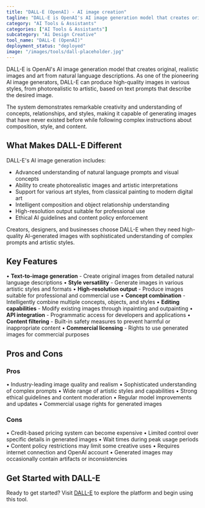 ```yaml
---
title: "DALL-E (OpenAI) - AI image creation"
tagline: "DALL-E is OpenAI's AI image generation model that creates original, realistic images and art from natural language descriptions..."
category: "AI Tools & Assistants"
categories: ["AI Tools & Assistants"]
subcategory: "Ai Design Creative"
tool_name: "DALL-E (OpenAI)"
deployment_status: "deployed"
image: "/images/tools/dall-placeholder.jpg"
---
```


DALL-E is OpenAI's AI image generation model that creates original, realistic images and art from natural language descriptions. As one of the pioneering AI image generators, DALL-E can produce high-quality images in various styles, from photorealistic to artistic, based on text prompts that describe the desired image.

The system demonstrates remarkable creativity and understanding of concepts, relationships, and styles, making it capable of generating images that have never existed before while following complex instructions about composition, style, and content.

## What Makes DALL-E Different

DALL-E's AI image generation includes:
- Advanced understanding of natural language prompts and visual concepts
- Ability to create photorealistic images and artistic interpretations
- Support for various art styles, from classical painting to modern digital art
- Intelligent composition and object relationship understanding
- High-resolution output suitable for professional use
- Ethical AI guidelines and content policy enforcement

Creators, designers, and businesses choose DALL-E when they need high-quality AI-generated images with sophisticated understanding of complex prompts and artistic styles.

## Key Features

• **Text-to-image generation** - Create original images from detailed natural language descriptions
• **Style versatility** - Generate images in various artistic styles and formats
• **High-resolution output** - Produce images suitable for professional and commercial use
• **Concept combination** - Intelligently combine multiple concepts, objects, and styles
• **Editing capabilities** - Modify existing images through inpainting and outpainting
• **API integration** - Programmatic access for developers and applications
• **Content filtering** - Built-in safety measures to prevent harmful or inappropriate content
• **Commercial licensing** - Rights to use generated images for commercial purposes

## Pros and Cons

### Pros
• Industry-leading image quality and realism
• Sophisticated understanding of complex prompts
• Wide range of artistic styles and capabilities
• Strong ethical guidelines and content moderation
• Regular model improvements and updates
• Commercial usage rights for generated images

### Cons
• Credit-based pricing system can become expensive
• Limited control over specific details in generated images
• Wait times during peak usage periods
• Content policy restrictions may limit some creative uses
• Requires internet connection and OpenAI account
• Generated images may occasionally contain artifacts or inconsistencies

## Get Started with DALL-E

Ready to get started? Visit [DALL-E](https://openai.com/dall-e-2) to explore the platform and begin using this tool.
